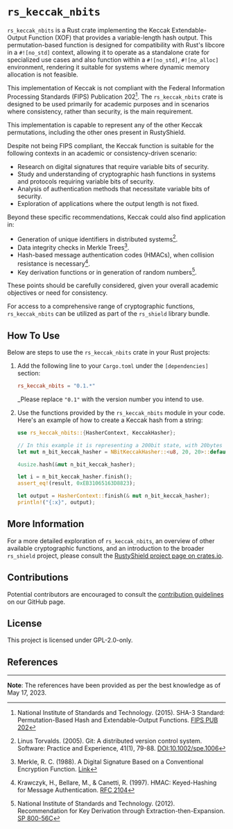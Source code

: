 # `rs_keccak_nbits`

`rs_keccak_nbits` is a Rust crate implementing the Keccak Extendable-Output Function (XOF) that provides a variable-length hash output. This permutation-based function is designed for compatibility with Rust's libcore in a `#![no_std]` context, allowing it to operate as a standalone crate for specialized use cases and also function within a `#![no_std]`, `#![no_alloc]` environment, rendering it suitable for systems where dynamic memory allocation is not feasible.

This implementation of Keccak is not compliant with the Federal Information Processing Standards (FIPS) Publication 202[^1]. The `rs_keccak_nbits` crate is designed to be used primarily for academic purposes and in scenarios where consistency, rather than security, is the main requirement.

This implementation is capable to represent any of the other Keccak permutations, including the other ones present in RustyShield.

Despite not being FIPS compliant, the Keccak function is suitable for the following contexts in an academic or consistency-driven scenario:

- Research on digital signatures that require variable bits of security.
- Study and understanding of cryptographic hash functions in systems and protocols requiring variable bits of security.
- Analysis of authentication methods that necessitate variable bits of security.
- Exploration of applications where the output length is not fixed.

Beyond these specific recommendations, Keccak could also find application in:

- Generation of unique identifiers in distributed systems[^2].
- Data integrity checks in Merkle Trees[^3].
- Hash-based message authentication codes (HMACs), when collision resistance is necessary[^4].
- Key derivation functions or in generation of random numbers[^5].

These points should be carefully considered, given your overall academic objectives or need for consistency.

For access to a comprehensive range of cryptographic functions, `rs_keccak_nbits` can be utilized as part of the `rs_shield` library bundle.

## How To Use

Below are steps to use the `rs_keccak_nbits` crate in your Rust projects:

1. Add the following line to your `Cargo.toml` under the `[dependencies]` section:

    ```toml
    rs_keccak_nbits = "0.1.*"
    ```
   _Please replace `"0.1"` with the version number you intend to use.

2. Use the functions provided by the `rs_keccak_nbits` module in your code. Here's an example of how to create a Keccak hash from a string:

    ```rust
    use rs_keccak_nbits::{HasherContext, KeccakHasher};

    // In this example it is representing a 200bit state, with 20bytes of rate, and 20bytes output
    let mut n_bit_keccak_hasher = NBitKeccakHasher::<u8, 20, 20>::default();

    4usize.hash(&mut n_bit_keccak_hasher);

    let i = n_bit_keccak_hasher.finish();
    assert_eq!(result, 0xEB31065163D8823);

    let output = HasherContext::finish(& mut n_bit_keccak_hasher);
    println!("{:x}", output);
    ```

## More Information

For a more detailed exploration of `rs_keccak_nbits`, an overview of other available cryptographic functions, and an introduction to the broader `rs_shield` project, please consult the [RustyShield project page on crates.io](https://crates.io/crates/rs_shield).

## Contributions
Potential contributors are encouraged to consult the [contribution guidelines](https://github.com/Azgrom/RustyShield/CONTRIBUTING.md) on our GitHub page.

## License

This project is licensed under GPL-2.0-only.

## References

[^1]: National Institute of Standards and Technology. (2015). SHA-3 Standard: Permutation-Based Hash and Extendable-Output Functions. [FIPS PUB 202](https://nvlpubs.nist.gov/nistpubs/FIPS/NIST.FIPS.202.pdf)
[^2]: Linus Torvalds. (2005). Git: A distributed version control system. Software: Practice and Experience, 41(1), 79-88. [DOI:10.1002/spe.1006](https://doi.org/10.1002/spe.1006)
[^3]: Merkle, R. C. (1988). A Digital Signature Based on a Conventional Encryption Function. [Link](https://link.springer.com/content/pdf/10.1007/3-540-45961-8_24.pdf)
[^4]: Krawczyk, H., Bellare, M., & Canetti, R. (1997). HMAC: Keyed-Hashing for Message Authentication. [RFC 2104](https://tools.ietf.org/html/rfc2104)
[^5]: National Institute of Standards and Technology. (2012). Recommendation for Key Derivation through Extraction-then-Expansion. [SP 800-56C](https://nvlpubs.nist.gov/nistpubs/SpecialPublications/NIST.SP.800-56Cr1.pdf)

---
**Note**: The references have been provided as per the best knowledge as of May 17, 2023.
